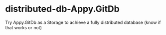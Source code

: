 # distributed-db-Appy.GitDb
Try Appy.GitDb as a Storage to achieve a fully distributed database (know if that works or not)
